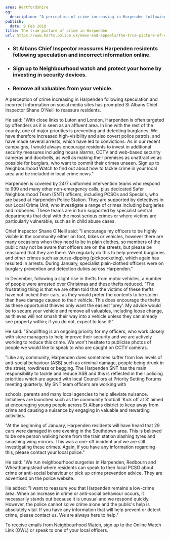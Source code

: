 ```yaml
area: Hertfordshire
og:
  description: "A perception of crime increasing in Harpenden following speculation and incorrect information on social media sites has prompted St Albans Chief Inspector Shane O\u2019Neill to reassure residents."
publish:
  date: 9 Feb 2018
title: The true picture of crime in Harpenden
url: https://www.herts.police.uk/news-and-appeals/The-true-picture-of-crime-in-Harpenden-1597F
```

* ### St Albans Chief Inspector reassures Harpenden residents following speculation and incorrect information online.

 * ### Sign up to Neighbourhood watch and protect your home by investing in security devices.

 * ### Remove all valuables from your vehicle.

A perception of crime increasing in Harpenden following speculation and incorrect information on social media sites has prompted St Albans Chief Inspector Shane O'Neill to reassure residents.

He said: "With close links to Luton and London, Harpenden is often targeted by offenders as it is seen as an affluent area. In line with the rest of the county, one of major priorities is preventing and detecting burglaries. We have therefore increased high-visibility and also covert police patrols, and have made several arrests, which have led to convictions. As in our recent campaigns, I would always encourage residents to invest in additional security measures including house alarms, CCTV and web-based security cameras and doorbells, as well as making their premises as unattractive as possible for burglars, who want to commit their crimes unseen. Sign up to Neighbourhood Watch to find out about how to tackle crime in your local area and be included in local crime news."

Harpenden is covered by 24/7 uniformed intervention teams who respond to 999 and many other non-emergency calls, plus dedicated Safer Neighbourhood Team (SNT) officers, including PCSOs and Specials, who are based at Harpenden Police Station. They are supported by detectives in our Local Crime Unit, who investigate a range of crimes including burglaries and robberies. These teams are in turn supported by specialist central departments that deal with the most serious crimes or where victims are particularly vulnerable, such as in child abuse cases.

Chief Inspector Shane O'Neill said: "I encourage my officers to be highly visible in the community either on foot, bikes or vehicles, however there are many occasions when they need to be in plain clothes, so members of the public may not be aware that officers are on the streets, but please be reassured that they are there. We regularly do this to help prevent burglaries and other crimes such as purse-dipping (pickpocketing), which again has resulted in arrests. During January, specialist plain-clothed officers were on burglary prevention and detection duties across Harpenden."

In December, following a slight rise in thefts from motor vehicles, a number of people were arrested over Christmas and these thefts reduced. "The frustrating thing is that we are often told that the victims of these thefts have not locked their cars, as they would prefer the contents to be stolen than have damage caused to their vehicle. This does encourage the thefts as these opportunist thieves only want the easiest 'prey'. My advice would be to secure your vehicle and remove all valuables, including loose change, as thieves will not smash their way into a vehicle unless they can already see property within; if you do not, expect to lose it!"

He said: "Shoplifting is an ongoing priority for my officers, who work closely with store managers to help improve their security and we are actively working to reduce this crime. We won't hesitate to publicise photos of people we would like to speak to who are caught on CCTV cameras.

"Like any community, Harpenden does sometimes suffer from low levels of anti-social behaviour (ASB) such as criminal damage, people being drunk in the street, rowdiness or begging. The Harpenden SNT has the main responsibility to tackle and reduce ASB and this is reflected in their policing priorities which are agreed with local Councillors at Priority Setting Forums meeting quarterly. My SNT team officers are working with

schools, parents and many local agencies to help alleviate nuisance. Initiatives are launched such as the community football 'Kick off at 3' aimed at encouraging young people across St Albans district to keep away from crime and causing a nuisance by engaging in valuable and rewarding activities.

"At the beginning of January, Harpenden residents will have heard that 29 cars were damaged in one evening in the Southdown area. This is believed to be one person walking home from the train station slashing tyres and smashing wing mirrors. This was a one-off incident and we are still investigating these crimes. Again, if you have any information regarding this, please contact your local police."

He said: "We run neighbourhood surgeries in Harpenden, Redbourn and Wheathampstead where residents can speak to their local PCSO about crime or anti-social behaviour or pick up crime prevention advice. They are advertised on the police website.

He added: "I want to reassure you that Harpenden remains a low-crime area. When an increase in crime or anti-social behaviour occurs, it necessarily stands out because it is unusual and we respond quickly. However, the police cannot solve crime alone and the public's help is absolutely vital. If you have any information that will help prevent or detect crime, please contact us. We are always here to help."

To receive emails from Neighbourhood Watch, sign up to the Online Watch Link (OWL) or speak to one of your local officers.
